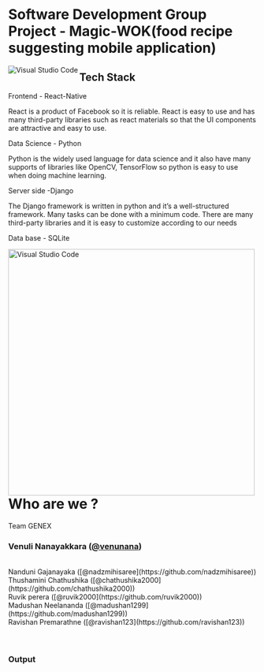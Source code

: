 # Software Development Group Project - Magic-WOK(food recipe suggesting mobile application)



<img align="left" alt="Visual Studio Code" width="auto" src="https://user-images.githubusercontent.com/66440787/118847393-52265000-b8eb-11eb-8436-06b4d1ca6c7e.gif" />


## Tech Stack

Frontend - React-Native

React is a product of Facebook so it is reliable. React is easy to use and has many third-party libraries such as react materials so that the UI components are attractive and easy to use.


Data Science - Python

Python is the widely used language for data science and it also have many supports of libraries like OpenCV, TensorFlow so python is easy to use when doing machine learning.


Server side -Django

The Django framework is written in python and it’s a well-structured framework. Many tasks can be done with a minimum code. There are many third-party libraries and it is easy to customize according to our needs


Data base - SQLite
<br>

<img align="left" alt="Visual Studio Code" width="500px" src="https://user-images.githubusercontent.com/66440787/118846131-0921cc00-b8ea-11eb-9972-2191deeeaa6a.jpg" />


<br>
<br>
<br><br>
<br>
<br>
































# Who are we ?

Team GENEX
<br>
### Venuli  Nanayakkara  ([@venunana](https://github.com/venunana))
<br>
  Nanduni Gajanayaka   ([@nadzmihisaree](https://github.com/nadzmihisaree))
<br>
Thushamini Chathushika  ([@chathushika2000](https://github.com/chathushika2000)) 

<br>
  Ruvik perera  ([@ruvik2000](https://github.com/ruvik2000)) 
<br>
 Madushan Neelananda  ([@madushan1299](https://github.com/madushan1299)) 
<br>
 Ravishan Premarathne  ([@ravishan123](https://github.com/ravishan123)) 









<br />
<br />


<br />

### Output

<br />
<br />

